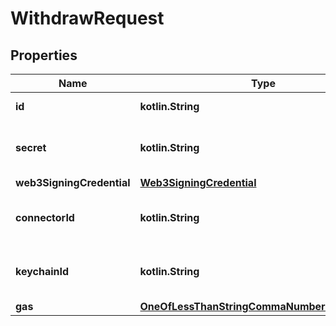 
# WithdrawRequest

## Properties
Name | Type | Description | Notes
------------ | ------------- | ------------- | -------------
**id** | **kotlin.String** | Contract locked id | 
**secret** | **kotlin.String** | Secret need to unlock the contract | 
**web3SigningCredential** | [**Web3SigningCredential**](Web3SigningCredential.md) |  | 
**connectorId** | **kotlin.String** | connectorId for the connector besu plugin | 
**keychainId** | **kotlin.String** | keychainId for the keychain plugin | 
**gas** | [**OneOfLessThanStringCommaNumberGreaterThan**](OneOfLessThanStringCommaNumberGreaterThan.md) |  |  [optional]



